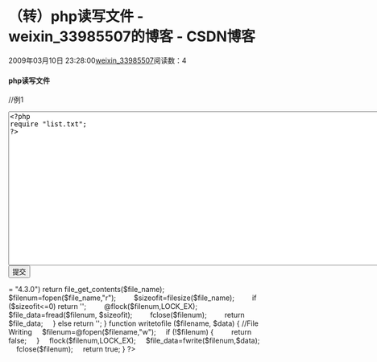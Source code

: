 # （转）php读写文件 - weixin_33985507的博客 - CSDN博客
2009年03月10日 23:28:00[weixin_33985507](https://me.csdn.net/weixin_33985507)阅读数：4
#### php读写文件
//例1
<?php 
if $_POST['submit']=='提交' { 
$handle = fopen("list.txt", "w"); 
fwrite($handle,$_POST['text']); 
fclose($handle); 
} 
?> 
<html> 
<head> 
<title>php读写文本文件</title> 
</head> 
<body> 
<form id="form1" name="form1" method="post" action=""> 
<textarea name="text" cols="100" rows="20" id="text"><?php 
require "list.txt"; 
?> 
</textarea> 
<br> 
<input type="submit" name="Submit" value="提交" /> 
</form> 
</body> 
</html>
<?    
function readfromfile($file_name) { //File Reading 
    if (file_exists($file_name)) { 
        if (PHP_VERSION >= "4.3.0") return file_get_contents($file_name); 
        $filenum=fopen($file_name,"r"); 
        $sizeofit=filesize($file_name); 
        if ($sizeofit<=0) return ''; 
        @flock($filenum,LOCK_EX); 
        $file_data=fread($filenum, $sizeofit); 
        fclose($filenum); 
        return $file_data; 
    } else return ''; 
} 
function writetofile ($filename, $data) { //File Writing 
    $filenum=@fopen($filename,"w"); 
    if (!$filenum) { 
        return false; 
    } 
    flock($filenum,LOCK_EX); 
    $file_data=fwrite($filenum,$data); 
    fclose($filenum); 
    return true; 
} 
?> 


